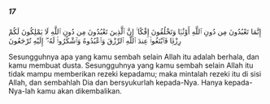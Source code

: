 ##### 17

<span class="ayah">إِنَّمَا تَعْبُدُونَ مِن دُونِ ٱللَّهِ أَوْثَٰنًۭا وَتَخْلُقُونَ إِفْكًا ۚ إِنَّ ٱلَّذِينَ تَعْبُدُونَ مِن دُونِ ٱللَّهِ لَا يَمْلِكُونَ لَكُمْ رِزْقًۭا فَٱبْتَغُوا۟ عِندَ ٱللَّهِ ٱلرِّزْقَ وَٱعْبُدُوهُ وَٱشْكُرُوا۟ لَهُۥٓ ۖ إِلَيْهِ تُرْجَعُونَ</span>

<span class="ayah_translation">Sesungguhnya apa yang kamu sembah selain Allah itu adalah berhala, dan kamu membuat dusta. Sesungguhnya yang kamu sembah selain Allah itu tidak mampu memberikan rezeki kepadamu; maka mintalah rezeki itu di sisi Allah, dan sembahlah Dia dan bersyukurlah kepada-Nya. Hanya kepada-Nya-lah kamu akan dikembalikan.</span>
